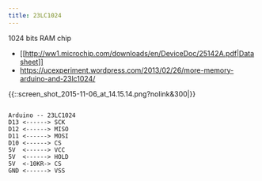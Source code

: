 ```yaml
---
title: 23LC1024
---
```

1024 bits RAM chip

* [[http://ww1.microchip.com/downloads/en/DeviceDoc/25142A.pdf|Datasheet]]
* https://ucexperiment.wordpress.com/2013/02/26/more-memory-arduino-and-23lc1024/

{{::screen_shot_2015-11-06_at_14.15.14.png?nolink&300|}}

<code>
Arduino -- 23LC1024
D13 <------> SCK
D12 <------> MISO
D11 <------> MOSI
D10 <------> CS
5V  <------> VCC
5V  <------> HOLD
5V  <-10KR-> CS
GND <------> VSS
</code>
